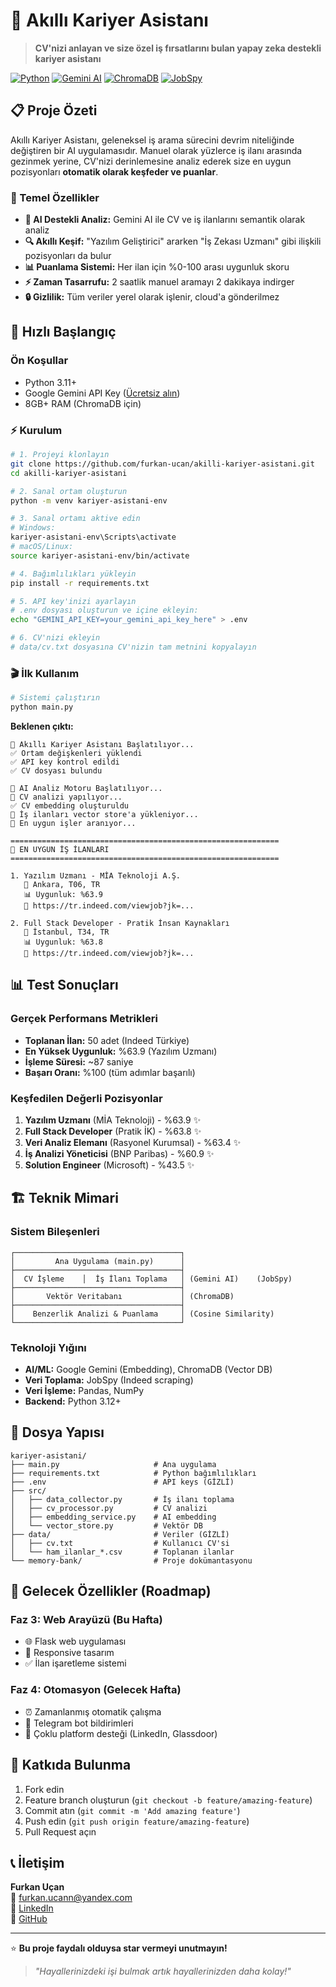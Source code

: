 # 🤖 Akıllı Kariyer Asistanı

> **CV'nizi anlayan ve size özel iş fırsatlarını bulan yapay zeka destekli kariyer asistanı**

[![Python](https://img.shields.io/badge/Python-3.12+-blue.svg)](https://python.org)
[![Gemini AI](https://img.shields.io/badge/Gemini-AI-green.svg)](https://ai.google.dev)
[![ChromaDB](https://img.shields.io/badge/ChromaDB-Vector-orange.svg)](https://www.trychroma.com)
[![JobSpy](https://img.shields.io/badge/JobSpy-Scraping-red.svg)](https://github.com/speedyapply/jobspy)

## 📋 Proje Özeti

Akıllı Kariyer Asistanı, geleneksel iş arama sürecini devrim niteliğinde değiştiren bir AI uygulamasıdır. Manuel olarak yüzlerce iş ilanı arasında gezinmek yerine, CV'nizi derinlemesine analiz ederek size en uygun pozisyonları **otomatik olarak keşfeder ve puanlar**.

### 🎯 Temel Özellikler

- **🧠 AI Destekli Analiz:** Gemini AI ile CV ve iş ilanlarını semantik olarak analiz
- **🔍 Akıllı Keşif:** "Yazılım Geliştirici" ararken "İş Zekası Uzmanı" gibi ilişkili pozisyonları da bulur
- **📊 Puanlama Sistemi:** Her ilan için %0-100 arası uygunluk skoru
- **⚡ Zaman Tasarrufu:** 2 saatlik manuel aramayı 2 dakikaya indirger
- **🔒 Gizlilik:** Tüm veriler yerel olarak işlenir, cloud'a gönderilmez

## 🚀 Hızlı Başlangıç

### Ön Koşullar
- Python 3.11+ 
- Google Gemini API Key ([Ücretsiz alın](https://aistudio.google.com/app/apikey))
- 8GB+ RAM (ChromaDB için)

### ⚡ Kurulum

```bash
# 1. Projeyi klonlayın
git clone https://github.com/furkan-ucan/akilli-kariyer-asistani.git
cd akilli-kariyer-asistani

# 2. Sanal ortam oluşturun
python -m venv kariyer-asistani-env

# 3. Sanal ortamı aktive edin
# Windows:
kariyer-asistani-env\Scripts\activate
# macOS/Linux:
source kariyer-asistani-env/bin/activate

# 4. Bağımlılıkları yükleyin
pip install -r requirements.txt

# 5. API key'inizi ayarlayın
# .env dosyası oluşturun ve içine ekleyin:
echo "GEMINI_API_KEY=your_gemini_api_key_here" > .env

# 6. CV'nizi ekleyin
# data/cv.txt dosyasına CV'nizin tam metnini kopyalayın
```

### 🎬 İlk Kullanım

```bash
# Sistemi çalıştırın
python main.py
```

**Beklenen çıktı:**
```
🚀 Akıllı Kariyer Asistanı Başlatılıyor...
✅ Ortam değişkenleri yüklendi
✅ API key kontrol edildi
✅ CV dosyası bulundu

🧠 AI Analiz Motoru Başlatılıyor...
📄 CV analizi yapılıyor...
✅ CV embedding oluşturuldu
🔄 İş ilanları vector store'a yükleniyor...
🎯 En uygun işler aranıyor...

============================================================
🎉 EN UYGUN İŞ İLANLARI
============================================================

1. Yazılım Uzmanı - MİA Teknoloji A.Ş.
   📍 Ankara, T06, TR
   📊 Uygunluk: %63.9
   🔗 https://tr.indeed.com/viewjob?jk=...

2. Full Stack Developer - Pratik İnsan Kaynakları
   📍 İstanbul, T34, TR  
   📊 Uygunluk: %63.8
   🔗 https://tr.indeed.com/viewjob?jk=...
```

## 📊 Test Sonuçları

### Gerçek Performans Metrikleri
- **Toplanan İlan:** 50 adet (Indeed Türkiye)
- **En Yüksek Uygunluk:** %63.9 (Yazılım Uzmanı)
- **İşleme Süresi:** ~87 saniye
- **Başarı Oranı:** %100 (tüm adımlar başarılı)

### Keşfedilen Değerli Pozisyonlar
1. **Yazılım Uzmanı** (MİA Teknoloji) - %63.9 ✨
2. **Full Stack Developer** (Pratik İK) - %63.8 ✨
3. **Veri Analiz Elemanı** (Rasyonel Kurumsal) - %63.4 ✨
4. **İş Analizi Yöneticisi** (BNP Paribas) - %60.9 ✨
5. **Solution Engineer** (Microsoft) - %43.5 ✨

## 🏗️ Teknik Mimari

### Sistem Bileşenleri
```
┌─────────────────────────────────────┐
│         Ana Uygulama (main.py)      │
├─────────────────────────────────────┤
│  CV İşleme    │  İş İlanı Toplama   │ (Gemini AI)    (JobSpy)
├─────────────────────────────────────┤
│       Vektör Veritabanı             │ (ChromaDB)
├─────────────────────────────────────┤
│    Benzerlik Analizi & Puanlama     │ (Cosine Similarity)
└─────────────────────────────────────┘
```

### Teknoloji Yığını
- **AI/ML:** Google Gemini (Embedding), ChromaDB (Vector DB)
- **Veri Toplama:** JobSpy (Indeed scraping)
- **Veri İşleme:** Pandas, NumPy
- **Backend:** Python 3.12+

## 🔧 Dosya Yapısı

```
kariyer-asistani/
├── main.py                     # Ana uygulama
├── requirements.txt            # Python bağımlılıkları
├── .env                        # API keys (GİZLİ)
├── src/
│   ├── data_collector.py       # İş ilanı toplama
│   ├── cv_processor.py         # CV analizi
│   ├── embedding_service.py    # AI embedding
│   └── vector_store.py         # Vektör DB
├── data/                       # Veriler (GİZLİ)
│   ├── cv.txt                  # Kullanıcı CV'si
│   └── ham_ilanlar_*.csv       # Toplanan ilanlar
└── memory-bank/                # Proje dokümantasyonu
```

## 🚧 Gelecek Özellikler (Roadmap)

### Faz 3: Web Arayüzü (Bu Hafta)
- 🌐 Flask web uygulaması
- 📱 Responsive tasarım
- ✅ İlan işaretleme sistemi

### Faz 4: Otomasyon (Gelecek Hafta)  
- ⏰ Zamanlanmış otomatik çalışma
- 📱 Telegram bot bildirimleri
- 🔄 Çoklu platform desteği (LinkedIn, Glassdoor)

## 🤝 Katkıda Bulunma

1. Fork edin
2. Feature branch oluşturun (`git checkout -b feature/amazing-feature`)
3. Commit atın (`git commit -m 'Add amazing feature'`)
4. Push edin (`git push origin feature/amazing-feature`)
5. Pull Request açın

## 📞 İletişim

**Furkan Uçan**  
📧 furkan.ucann@yandex.com  
💼 [LinkedIn](https://linkedin.com/in/furkan-ucan)  
🐙 [GitHub](https://github.com/furkan-ucan)  

---

⭐ **Bu proje faydalı olduysa star vermeyi unutmayın!**

> *"Hayallerinizdeki işi bulmak artık hayallerinizden daha kolay!"*
